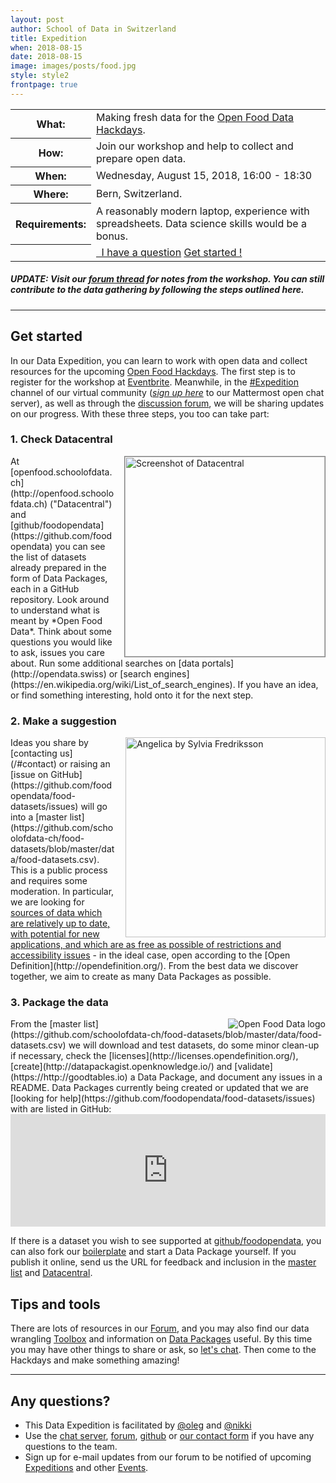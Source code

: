 ```yaml
---
layout: post
author: School of Data in Switzerland
title: Expedition
when: 2018-08-15
date: 2018-08-15
image: images/posts/food.jpg
style: style2
frontpage: true
---
```


<table>
<tr><th>What:</th><td>Making fresh data for the <a href="https://food.opendata.ch/#hackdays">Open Food Data Hackdays</a>.</td></tr>
<tr><th>How:</th><td>Join our workshop and help to collect and prepare open data.</td></tr>
<tr><th>When:</th><td>Wednesday, August 15, 2018, 16:00 - 18:30</td></tr>
<tr><th>Where:</th><td>Bern, Switzerland.</td></tr>
<tr><th>Requirements:</th><td>A reasonably modern laptop, experience with spreadsheets. Data science skills would be a bonus.</td></tr>
<tr><th></th><td><a href="/#contact" class="button"><i style="color:blue" class="fa fa-question-circle-o" aria-hidden="true"></i>&nbsp; I have a question</a>&nbsp;<a href="#getstarted" class="button">Get started ! <i style="color:#ed0" class="fa fa-lemon-o" aria-hidden="true"></i> <i style="color:#5d5" class="fa fa-lightbulb-o" aria-hidden="true"></i> <i style="color:#ff6943" class="fa fa-cutlery" aria-hidden="true"></i></a></td></tr>
</table>

##### UPDATE: Visit our [forum thread](https://forum.schoolofdata.ch/t/7-9-9-open-food-data-x-smart-kitchen-hackdays/422/4) for notes from the workshop. You can still contribute to the data gathering by following the steps outlined here.

<!--
<a name="register"></a>

Learn to work with open data and help to prepare resources for the upcoming [Open Food Data x Smart Kitchen Hackdays](https://hack.opendata.ch/event/21) in this **Data Expedition** facilitated by the Swiss [School of Data](https://schoolofdata.ch) chapter. The workshop will be followed by [Open Data Beer](https://opendatabeer.ch) from 18:30. Whether you are a data connaisseur or beginner, we wish to involve people with all kinds of skills at this event - this pre-event is the perfect chance to get ready for a hackathon!

### <a href="https://www.eventbrite.de/e/food-data-prep-expedition-tickets-48829204465" class="button special">Register now! &nbsp;<i style="color:#ed0" class="fa fa-lemon-o fa-5" aria-hidden="true"></i></a>

*TIP: please register separately at [food.opendata.ch](http://food.opendata.ch) if you wish to  also participate in the Hackdays on September 7-9.*
-->

---

<a name="getstarted"></a>
## Get started

In our Data Expedition, you can learn to work with open data and collect resources for the upcoming [Open Food Hackdays](http://food.opendata.ch). The first step is to register for the workshop at [Eventbrite](https://www.eventbrite.de/e/food-data-prep-expedition-tickets-48829204465). Meanwhile, in the [#Expedition](https://team.opendata.ch/food/channels/expedition) channel of our virtual community (*[sign up here](https://team.opendata.ch/signup_user_complete/?id=d5sor7paep8gtxtbah94yozjea)* to our Mattermost open chat server), as well as through the [discussion forum](https://forum.schoolofdata.ch/t/7-9-9-open-food-data-x-smart-kitchen-hackdays/422), we will be sharing updates on our progress. With these three steps, you too can take part:

### 1. Check Datacentral

<img align="right" style="margin-left:1em; border:1px solid grey" title="Screenshot of Datacentral" src="/images/posts/food-dc.jpg" width="320">
At [openfood.schoolofdata.ch](http://openfood.schoolofdata.ch) ("Datacentral") and [github/foodopendata](https://github.com/foodopendata) you can see the list of datasets already prepared in the form of Data Packages, each in a GitHub repository. Look around to understand what is meant by *Open Food Data*. Think about some questions you would like to ask, issues you care about. Run some additional searches on [data portals](http://opendata.swiss) or [search engines](https://en.wikipedia.org/wiki/List_of_search_engines). If you have an idea, or find something interesting, hold onto it for the next step.

### 2. Make a suggestion

<img align="right" style="margin-left:1em" title="Angelica by Sylvia Fredriksson" src="/images/camps/Angelica_sm_attributed.jpg" width="320">
Ideas you share by [contacting us](/#contact) or raising an [issue on GitHub](https://github.com/foodopendata/food-datasets/issues) will go into a [master list](https://github.com/schoolofdata-ch/food-datasets/blob/master/data/food-datasets.csv). This is a public process and requires some moderation. In particular, we are looking for <u>sources of data which are relatively up to date, with potential for new applications, and which are as free as possible of restrictions and accessibility issues</u> - in the ideal case, open according to the [Open Definition](http://opendefinition.org/). From the best data we discover together, we aim to create as many Data Packages as possible.

### 3. Package the data

<img align="right" style="margin-left:1em" title="Open Food Data logo" src="https://food.opendata.ch/wp-content/themes/food.opendata.ch/images/logo.png">
From the [master list](https://github.com/schoolofdata-ch/food-datasets/blob/master/data/food-datasets.csv) we will download and test datasets, do some minor clean-up if necessary, check the [licenses](http://licenses.opendefinition.org/), [create](http://datapackagist.openknowledge.io/) and [validate](https://http://goodtables.io) a Data Package, and document any issues in a README. Data Packages currently being created or updated that we are [looking for help](https://github.com/foodopendata/food-datasets/issues) with are listed in GitHub:
<iframe src="https://azu.github.io/github-issue-widget/?owner=foodopendata&repo=food-datasets&limit=5&random" allowtransparency="true" frameborder="0" scrolling="0" width="100%" height="180"></iframe>

If there is a dataset you wish to see supported at [github/foodopendata](https://github.com/foodopendata), you can also fork our [boilerplate](https://github.com/schoolofdata-ch/datapackage-boilerplate) and start a Data Package yourself. If you publish it online, send us the URL for feedback and inclusion in the [master list](https://github.com/schoolofdata-ch/food-datasets/blob/master/data/food-datasets.csv) and [Datacentral](http://openfood.schoolofdata.ch).

## Tips and tools

There are lots of resources in our [Forum](https://forum.schoolofdata.ch), and you may also find our data wrangling [Toolbox](http://toolbox.schoolofdata.ch) and information on [Data Packages](http://openfood.schoolofdata.ch/about/) useful. By this time you may have other things to share or ask, so [let's chat](/#contact). Then come to the Hackdays and make something amazing!

---
<a name="contact"></a>
## Any questions?

- This Data Expedition is facilitated by [@oleg](https://forum.schoolofdata.ch/users/oleg/) and [@nikki](https://forum.schoolofdata.ch/users/nikki/)
- Use the [chat server](https://team.opendata.ch), [forum](https://forum.schoolofdata.ch), [github](https://github.com/foodopendata/food-datasets/issues) or [our contact form](http://schoolofdata.ch#contact) if you have any questions to the team.
- Sign up for e-mail updates from our forum to be notified of upcoming [Expeditions](https://forum.schoolofdata.ch/c/expeditions) and other [Events](https://forum.schoolofdata.ch/c/events).
